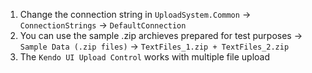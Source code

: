 1. Change the connection string in `UploadSystem.Common` -> `ConnectionStrings` -> `DefaultConnection`
2. You can use the sample .zip archieves prepared for test purposes -> `Sample Data (.zip files)` -> `TextFiles_1.zip + TextFiles_2.zip`
3. The `Kendo UI Upload Control` works with multiple file upload
